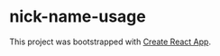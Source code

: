 # nick-name-usage

This project was bootstrapped with [Create React App](https://github.com/facebook/create-react-app).
